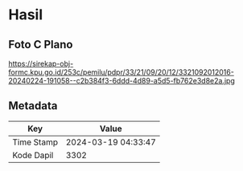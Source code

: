 # Hasil

## Foto C Plano

https://sirekap-obj-formc.kpu.go.id/253c/pemilu/pdpr/33/21/09/20/12/3321092012016-20240224-191058--c2b384f3-6ddd-4d89-a5d5-fb762e3d8e2a.jpg


## Metadata

| Key        | Value               |
| ---------- | ------------------- |
| Time Stamp | 2024-03-19 04:33:47 |
| Kode Dapil | 3302                |



